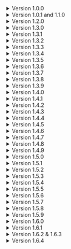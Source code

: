 <details>
<summary>Version 1.0.0</summary>
Mod released with 3 scrap items and one equipment item.
</details>

<details>
<summary>Version 1.0.1 and 1.1.0</summary>
How does this website work?
</details>

<details>
<summary>Version 1.2.0</summary>
Figured out how this website works and made some name changes to avoid conflicts with other mods.
</details>

<details>
<summary>Version 1.3.0</summary>
Small code tweaks, starting work on a couple new items, and found some wonky mod interactions that I may or may not fix in the future but I will note them for now :D
</details>

<details>
<summary>Version 1.3.1</summary>
Small code tweaks, added bandages and the medkit, started work on a defibrillator and giving the crowbar a unique function.
</details>

<details>
<summary>Version 1.3.2</summary>
fixed some homepage text.
</details>

<details>
<summary>Version 1.3.3</summary>
fixed/updated some more homepage text.
</details>

<details>
<summary>Version 1.3.4</summary>
Added placeholder audio clips to stop the log spam and lag about it, sorry about that.
</details>

<details>
<summary>Version 1.3.5</summary>

- Changed how the explosive tank works and changed the testing spawn rate I had forgot to change (my bad)
- Disabled the crowbar and nail because I'm not happy with them
- Worked on the defibrillator some more
- Added the walking cane
- A whole bunch of random fixes
</details>

<details>
<summary>Version 1.3.6</summary>
Added a github? New textures, fixes, nothing major.
</details>

<details>
<summary>Version 1.3.7</summary>
Fixed for v50
</details>

<details>
<summary>Version 1.3.8</summary>
Fixed the scrap values not being the correct value in-game, nerfed the walking cane speed, added effects to using the medkit and bandages, fixed bandages not giving enough uses, fixed medkit logic, probably fixed some other stuff.
</details>

<details>
<summary>Version 1.3.9</summary>
Buffed the handlamp, buffed the walking cane slightly, and the walking cane now properly spawns on titan, dine, and rend. The 4.0.0 update may take a bit longer as I have quite a few items I'm creating that will require more attention and testing to work properly.
</details>

<details>
<summary>Version 1.4.0</summary>
Cleaned up a ton of beginner code, first try syncing the explosive tank's explosion (If you're reading this please report issues on github, multiplayer issues are difficult to test solo), fixed the models and cleaned up their textures, fixed some of the items floating when spawning the first time, more stuff probably. The items I planned to add are on hold to see if this implementation of the explosive tank works, If everything seems to be working I will add them next update.</details>

<details>
<summary>Version 1.4.1</summary>
New batch of items including: the toolbox, radioactive mineral cell, and gift wrap all with a new unique use or effect, new icons again. As always, this was tested in singleplayer and while I did account for multiplayer if any inconsistencies or bugs occur let me know on my github.</details>

<details>
<summary>Version 1.4.2</summary>

- Shrunk the handlamp so it doesn't cover as much screen space when held.
- Fixed random inconsistencies.
- Hopefully fixed the toolbox's syncing (forgot one word!).
</details>

<details>
<summary>Version 1.4.3</summary>

### It's been a while since I started this update so I'll just note all the changes I can recall.

- The Toolbox is now button presses instead of holding to use.
- The Medkit is now hold to heal instead of toggle.
- Replaced the Gift wrap with the Wish list.
- "radioactive mineral cell" is now named "radioactive cell" because name too long.
- Added the sizable scissors scrap item.
- Various model tweaks or redoes.
- Fixed a bunch of bugs I found that weren't too serious so I'm assuming nobody experienced them enough to report them.
- A ton of code changes and improvements probably.
- Replenished motivation.

#### And now for balance tweaks that I remember changing.

- The Medkit costs less and heals slightly faster.
- Bandages heal more with less charges (20 x 3) and now have a .5 second cooldown between uses.
- When dismantling turrets with the toolbox it has a chance of dropping a high value laser pointer.
- Explosive tank timer can be any time between 2-4 minutes.
- Walking cane nerfed again because I felt literally untouchable running from monsters with it in hand so now it's speed boost is 2x.

#### The next update shouldn't take as long, and as always, please report any issues on the GitHub page.

</details>

<details>
<summary>Version 1.4.4</summary>

### The First in a line of refinement updates.

- The Handlamp now uses it's own script so it shouldn't be affected by mods that change the flashlight but will still be affected by mods that change world lighting.
- The Handlamp no longer shows the flashlight's headlight when pocketed.
- The Handlamp is the first and only item to receive sounds. More items will have sounds added gradually.
- Fixed the radioactive cells model clipping from some angles and changed it's holding position.
- Fix for the harmless toolbox use error.
- Fix for the radioactive cell keeping it's previous name when scanned.
- Lowered the amount of clicks for the toolbox slightly and removed the click cooldown so clicking too quickly won't only count some clicks.
- Drastically improved the icons for everything.
- Candy jar disabled for now while I decide what to do with it.

#### That's all for now. If any issues arise from the Handlamp's new script (as I only tested it in singleplayer) report the issue and I'll fix it asap.

##### Also, I'm looking to change the name of the mod without having to post this as a new mod so if anyone knows how, I could really use the advice. I was considering just changing the name in the files but I don't want to break user's games by accident.

</details>

<details>
<summary>Version 1.4.5</summary>

### Quick update

- Tweaked explosive tank holding position
- Removed glitchlist the wishlist (wishlist)

</details>

<details>
<summary>Version 1.4.6</summary>

### Refinement strikes twice. update.

- Added sounds to the Explosive Tank, Radioactive Cell, Toolbox, Medkit, Bandages, and Sizable Scissors.
- Added the Lollipop scrap item.
- Added the Padlock scrap item.
- Readded the crowbar (Just a normal piece of scrap for now).

Leave feedback, changes, or additions on my Github. Really wish there was a comments section somewhere but whatever.
</details>

<details>
<summary>Version 1.4.7</summary>

### Small changes.

- Explosive tank can be reactivated by dropping it a couple times after it's been deactivated.
- Explosive tank effect and sounds are now indicators of whether it is active or not (no more sound effect in the ship).
- Shuffled the candy effects around and added a couple new ones.
- Lowered candies spawn rates to account for there being more of them.

Planned Additions - More sounds, two completely new items, mod options, think of more interesting candy effects, defib and crowbar functions finally.

Updates will continue to be slow, sorry. Leave feedback, changes, or additions on my Github. Really wish there was a comments section somewhere but whatever.
</details>

<details>
<summary>Version 1.4.8</summary>

### Updated to v55

- Fixed the weight issues introduced in v55 that some of the items had. No more 120 lb lollipops.
- Fixed Explosive tank being completely broken in v55.
- Tried adding an image to the mod page. hopefully it works.

Planned Additions - More sounds, two completely new items, mod options, think of more interesting candy effects, defib and crowbar functions finally.

Updates will continue to be slow, sorry. Leave feedback, changes, or additions on my Github. Really wish there was a comments section somewhere but whatever.
</details>

<details>
<summary>Version 1.4.9</summary>

### Updated to v55. again?

- Fixed the weight issues introduced in v55 that some of the items had. No more 120 lb lollipops.
- Fixed Explosive tank being completely broken in v55.
- Tried adding an image to the mod page. hopefully it works.
- Definitely didn't mess up something on the modpage in version 1.4.8 and updated again in two minutes to fix it.

Planned Additions - More sounds, two completely new items, mod options, think of more interesting candy effects, defib and crowbar functions finally.

Updates will continue to be slow, sorry. Leave feedback, changes, or additions on my Github. Really wish there was a comments section somewhere but whatever.
</details>

<details>
<summary>Version 1.5.0</summary>

### So many changes so little time. update.

- Changed some names and fixed inconsistent names.
- Added tags for all items to prevent item conflicts.
- Increased Radioactive Cell's price very slightly and dimmed its light a bit.
- Radioactive Cell's damage now works differently and its damage is based on how long you've held it.
- Fixed crash and syncing issue with the padlock.
- Removed healing sounds because they were very annoying to listen to.
- Scissors are more consistently dangerous.
- Reverted Tool Box to hold to use instead of spam clicking.
- Tried to fix Tool Box rewards being desynced.
- Tool Box can now dismantle active turrets after a lengthy dismantle time (5 seconds for landmines, 15 for turrets).
- Reduced the candies spawn rates further.
- Increased the candies values.
- Tweaked the Explosive Tank's functions.
- Model and sprite tweaks.
- Added control tooltips.
- Added configs for whether an item is loaded and if it is scrap or a store item (Pretty messy, took hours, but works).
- Added sound for deconstructing with the toolbox. I wanted UI but my mind refuses to sit through any more hours of confusion.
- And as always random minor things I've forgotten about.

Planned Additions - More sounds, three completely new items, think of more interesting candy effects, defib and crowbar functions finally.

If there are ANY issues, the link to my github is at the top of the page! Should be able to squeeze out one more update with some new content before I'll be very busy.
</details>

<details>
<summary>Version 1.5.1</summary>

### New stuff, more fixes.

- Added the rose scrap Item.
- Added ticket of exchange and golden ticket of exchange scrap items.
- Fixed some tool box and medical kit issues.
- Fixed tangled configs issue.
- Redid my latest icon changes because they looked terrible.
- Code consolidation.
- Reduced tool box turret dismantle time to 12, increased mine dismantle time to 6.
- Added various sounds to items.
- Rearranged the candy effects.


Planned Additions - More sounds, think of more interesting candy effects, defib and crowbar functions finally.

If there are ANY issues, the link to my github is at the top of the page!
</details>

<details>
<summary>Version 1.5.2</summary>

### The "how many updates?" update.

- Dimmed the hand lamp's bulb glow even further.
- Some more toolbox fixes.
- Gave exchange tickets the icons I forgot to add last update.
- Fixed explosive tank drop counter getting stuck and slightly lowered the time before exploding.
- Edits to the mod description.

Planned Additions - More sounds, think of more interesting candy effects, defib and crowbar functions finally.

If there are ANY issues, the link to my github is at the top of the page!
</details>

<details>
<summary>Version 1.5.3</summary>

### The final update of my week long update spree.

- Various model tweaks.
- Stopped the rose from hurting you twice when picked up initially.
- Removed leftover logging from testing.
- Dimmed the hand lamp EVEN FURTHER.
- Fixed the padlock floating when first spawned.
- Fixed instances where the explosive tank being created inside the ship room causes issues.
- I don't know if this actually needs csync so I removed the dependency for now.
- Crowbar is now a melee weapon that weighs a bit less than the usual shovel. opening doors with it will come later.
- Tweaked spawnrates a bit.
- Buffed healing a little.
- Added a bunch of missing sounds
- Simplified some code.


Planned Additions - defib and crowbar functions eventually.

I can never playtest enough so if you encounter ANY issues, the link to my github is at the top of the page!
</details>

<details>
<summary>Version 1.5.4</summary>

### Was supposed to be the last update for this week but...oops.

- Was testing some new teleporter item code using chocolate and I forgot to put chocolate back to how it's suppose to be last update. OOPS.
- Explosive tank and rad cell value increased.
- Rad cell damage nerfed.
- Added tips to the mod page for surviving only the most dangerous scrap items.
- Candies that gave minor speed now also refill your stamina.

Planned Additions/Changes - defib and crowbar functions eventually.

If there are ANY issues, the link to my github is at the top of the page!
</details>

<details>
<summary>Version 1.5.5</summary>

### The "It's technically next week" update.

- Handlamp bulb now properly changes whether it's on or off.
- Explosive tank sound was playing when it wasn't yet enabled. don't know how this started but I fixed it.
- Nerfed the radioactive cell's damage intervals even further to try and give more time when eyeless dogs force you to hold it and when the map is a longer one.
- Following the previous change, I've increased the explosive tanks timer a bit to give more time.
- Rewrote a chunk of old code to fix instances where the radioactive cell continued to hurt its holder from the grave when they are killed while holding it.

Planned Additions/Changes - defib and crowbar functions eventually.

If there are ANY issues, the link to my github is at the top of the page!
</details>

<details>
<summary>Version 1.5.6</summary>

### The ..stable? update.

- Completely rewrote how the handlamp code functions.
- Consolidated some code, fixed some bugs.
- Disabled candies in configs by default for now because they aren't too useful and bloat the spawning pool with lower value scrap items. If I don't find a use for them I may scrap them.
- Added the candy dispenser.
- Made the crowbar able to open doors by hitting them.
- Messed with the medical kit, hopefully it works correctly now. probably not.

Planned Additions/Changes - defib.

If there are ANY issues, the link to my github is at the top of the page!
</details>

<details>
<summary>Version 1.5.7</summary>

### The ..stable? update. again.

- Completely rewrote how the handlamp code functions.
- Consolidated some code, fixed some bugs.
- Disabled candies in configs by default for now because they aren't too useful and bloat the spawning pool with lower value scrap items. If I don't find a use for them I may scrap them.
- Added the candy dispenser.
- Made the crowbar able to open doors by hitting them.
- Messed with the medical kit, hopefully it works correctly now. probably not.
- Forgot to import..

Planned Additions/Changes - defib.

If there are ANY issues, the link to my github is at the top of the page!
</details>

<details>
<summary>Version 1.5.8</summary>

### An update of all time.

- Tweaked radioactive cell damage to put you on critical health before killing you instead of killing you instantly at 25 health sometimes.
- Crowbar takes two-three hits to unlock a locked door instead of 1 and will knock it open.
- Crowbar can knock open unlocked closed doors by hitting them once.
- Reduced time to heal with the medical kit.
- The medical kit now replenishes its healthpool overtime instead of being restocked at the ship, it'll take a bit to get it balanced right but it's a start.
- Possibly fixed spawning issues with all items including the tickets, dispenser, and toolbox. Or made it worse, we shall see.
- Tweaked spawn rates a bit.
- Model tweaks.

Planned Additions/Changes - defib For real this time.

I've been working on a few more interesting items but with my new job and needing to learn new code stuff for them it's taking a bit longer, and I just wanted to get this update out. If there are ANY issues, the link to my github is at the top of the page!
</details>

<details>
<summary>Version 1.5.9</summary>

#### V60 compatibilty confirmation update.

- Increased crowbar's spawnrate to account for other item spawn increases.
- Made any tools or scrap tools grabbable in orbit.
- Lowered candy spawn rates.
- Lowered the golden ticket conversions to 5 instead of 10 and increased it's spawn rate to 5.
- Tried to fix spawned scrap values only showing for the host, like the candy from the dispenser.
- Updated some internal stuff to the latest versions.

Planned Additions/Changes - defib For real THIS time.

Next update will be 2-3 new items. If there are ANY issues, the link to my github is at the top of the page!
</details>

<details>
<summary>Version 1.6.0</summary>

### The laying foundations update 1/2

- Tried to sync the padlock's door locking mechanic between players so you can lock your friends in rooms. You asked for it.
- Added the Defibrillator (disabled by default for testing. If you'd like to try it, enable it in the configs, but expect bugs).
- Added the Lifeline (disabled by default for testing. If you'd like to try it, enable it in the configs, but expect bugs).
- Added the Pocket Watch (Was supposed to have a function but I gave it's function to the Lifeline Device after I had already made its model. If you have any ideas what it should do I'd love to hear them).
- Added the adrenaline shot
- Removed candies.
- Restored some textures that mysteriously disappeared.
- Reduced the handlamp's battery capacity slightly so I could boost it's light reach slightly
- Made dropping the explosive tank deduct less time so new users have more time to think about picking it back up and so dropping it the first couple times isn't as punishing.
- The explosive tank's dropping mechanics are now completely disabled when dropped within the ship. Hitting it still blows it up.
- Messed with the spawn values again, one day maybe they'll feel correct.
- Worked on the spawn method for everything again.
- Increased the chance to spawn candy with the candy dispenser slightly.
- Tweaked the toolbox's trap detection to be more stable and accurate because it turns out landmines just have a weird collider or something. It also works more consistently while crounching now.
- Increased the value of scrap produced by the toolbox and slightly reduced it's cost because everytime I buy a toolbox it feels like traps mysteriously cease to exist.
- Changed some item's weights.
- Stuff I forgot about.


Planned Additions/Changes - Use medkit on teamates to heal them functionality, I actually hate doing ui but the toolbox will get ui someday, ...

The next update will have bug fixes for issues I recieve, some configs (I hate coding configs), effects/animations/sounds I didn't do due to lack of time, and probably balancing changes after I playtest the additions. I'm going to bed...
Report ANY and ALL issues if possible, the link to my github is at the top of the page!
</details>

<details>
<summary>Version 1.6.1</summary>

### Small follow-up update

- Undid some changes I made that just broke more stuff.
- Various fixes
- Fixed defib and lifeline not having battery initially.
- Made defib and lifeline disabled by default like I intended.
- Increased the toolbox price.
- Fixed plenty of incorrect code.
- I'm redoing most icons so those will be coming soon but I've added temporary icons to the new items.
- Tweaked some of the models.

Planned Additions/Changes - I'm messing with the defib model and will add It's icon when I finish it (the white square on the hotbar is a missing item texture not a bug), some sounds are still missing, some effects are still missing, rename lifeline, more bugs.

Pretty tired so the next update will take a few days unless a bug is critical, see y'all then. If there are ANY issues, the link to my github is at the top of the page!
</details>

<details>
<summary>Version 1.6.2 & 1.6.3</summary>

### Coat of paint update 2/2  (THIS UPDATE WILL BREAK SAVES WITH PREVIOUS MOD VERSIONS, THERE ARE LOTS OF INTERNAL AND EXTERNAL CHANGES)

- Fixed an OLD major bug that caused the medical kit and bandages to stop working after a day or reset.
- Fixed ticket uses not registering.
- Gave candy dispenser it's damage back, that change wasn't intentional.
- When items are destroyed (Tank exploding, Ticket used, etc.) their radar icons are now destroyed with them.
- Many new/redone item icons.
- Added configs for spawn rate and store cost. I will not be adding anymore configs anytime soon, this was tedious.
- Renamed some items. Lifeline -> Displacement Controller, Adrenaline Injector -> Emergency Injector, Broken Pocket Watch -> Pocket Watch.
- Displacement Controller heavily polished code wise and balanced so for now I will enable it by default.
- Added missing sounds.
- Tweaked models some more.
- Fixed pocket watch scan node not being where it's supposed to be.

- 1.6.3 -> Forgot to update the README with updated information :)

Plans for next update - A couple new deadly/dangerous scrap items, Polished defibrillator.

Thanks for 100,000 downloads I really appreciate it! If there are ANY issues, the link to my github is at the top of the page!
</details>

<details>
<summary>Version 1.6.4</summary>

### Bugfixes, consolidation.

- Fixed Handlamp staying on when running out of battery.
- Reduced light intensity of the controller's screen so it might not be so bright on modded moons.
- Removed unused assets and references.
- Reduced the glitch time of the controller a bit, extended the first connectivity stage range a bit.
- Changed the teleport method of the controller so it hopefully works for clients now.

Planned Additions/Changes - I'm messing with the defib model and will add It's icon when I finish it (the white square on the hotbar is a missing item texture not a bug), some sounds are still missing, some effects are still missing, rename lifeline, more bugs.

This'll be all for this weekend! See y'all next weekend! If there are ANY issues, the link to my github is at the top of the page!
</details>





